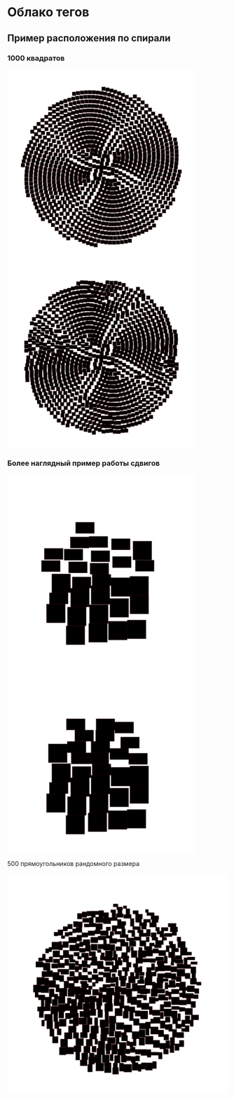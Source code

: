 # Облако тегов
## Пример расположения по спирали
 ### 1000 квадратов
<p>
  <img src="images/one_sized_many_without.png" width="430" title="Без сдвигов для сжатия"> 
  <img src="images/one_sized_many_with.png" width="430" title="Со сдвигами для сжатия">
</p>

 ### Более наглядный пример работы сдвигов
 <p>
  <img src="images/image_without.png" width="430" title="Без сдвигов для сжатия">
  <img src="images/image_with.png" width="430" title="Со сдвигами для сжатия">
</p

### 500 прямоугольников рандомного размера
 <p align="center">
  <img src="images/many_random.png" width="800" title="Размеры от 50px до 150px">
</p

